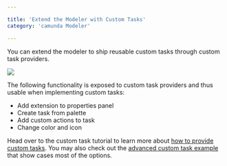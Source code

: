 ```yaml
---

title: 'Extend the Modeler with Custom Tasks'
category: 'camunda Modeler'

---
```



You can extend the modeler to ship reusable custom tasks through custom task providers.

<div class="row">
  <div class="col-md-5">
    <img data-img-thumb src="ref:asset:/assets/img/implementation-modeler/custom-servicetask.png" />
  </div>
</div>

The following functionality is exposed to custom task providers and thus usable when implementing custom tasks:

* Add extension to properties panel
* Create task from palette
* Add custom actions to task
* Change color and icon


Head over to the custom task tutorial to learn more about [how to provide custom tasks](ref:/real-life/how-to/#modeler). 
You may also check out the [advanced custom task example](https://github.com/camunda/camunda-consulting/tree/master/snippets/modeler/custom-task-advanced) that show cases most of the options.
